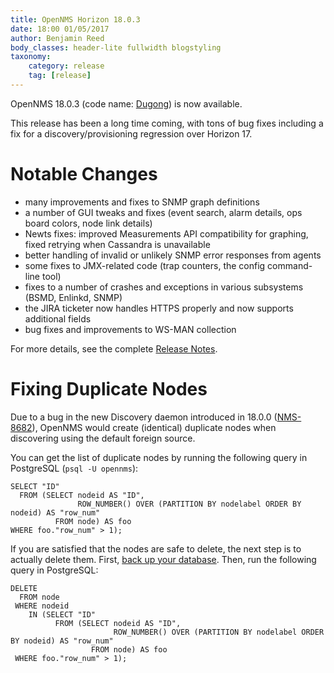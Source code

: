 ```yaml
---
title: OpenNMS Horizon 18.0.3
date: 18:00 01/05/2017
author: Benjamin Reed
body_classes: header-lite fullwidth blogstyling
taxonomy:
    category: release
    tag: [release]
---
```


OpenNMS 18.0.3 (code name: [Dugong](https://en.wikipedia.org/wiki/Dugong)) is now available.

This release has been a long time coming, with tons of bug fixes including a fix for a discovery/provisioning regression over Horizon 17.


Notable Changes
===============

* many improvements and fixes to SNMP graph definitions
* a number of GUI tweaks and fixes (event search, alarm details, ops board colors, node link details)
* Newts fixes: improved Measurements API compatibility for graphing, fixed retrying when Cassandra is unavailable
* better handling of invalid or unlikely SNMP error responses from agents
* some fixes to JMX-related code (trap counters, the config command-line tool)
* fixes to a number of crashes and exceptions in various subsystems (BSMD, Enlinkd, SNMP)
* the JIRA ticketer now handles HTTPS properly and now supports additional fields
* bug fixes and improvements to WS-MAN collection

For more details, see the complete [Release Notes](https://docs.opennms.org/opennms/releases/18.0.3/releasenotes/releasenotes.html).

Fixing Duplicate Nodes
======================

Due to a bug in the new Discovery daemon introduced in 18.0.0 ([NMS-8682](https://issues.opennms.org/browse/NMS-8682)), OpenNMS would create (identical) duplicate nodes when discovering using the default foreign source.

You can get the list of duplicate nodes by running the following query in PostgreSQL (`psql -U opennms`):

    SELECT "ID"
      FROM (SELECT nodeid AS "ID",
                   ROW_NUMBER() OVER (PARTITION BY nodelabel ORDER BY nodeid) AS "row_num"
              FROM node) AS foo
    WHERE foo."row_num" > 1);

If you are satisfied that the nodes are safe to delete, the next step is to actually delete them. First, [back up your database](https://wiki.opennms.org/wiki/Backup_and_Restore#Backing_Up_the_Database). Then, run the following query in PostgreSQL:

    DELETE
      FROM node
     WHERE nodeid
        IN (SELECT "ID"
              FROM (SELECT nodeid AS "ID",
                           ROW_NUMBER() OVER (PARTITION BY nodelabel ORDER BY nodeid) AS "row_num"
                      FROM node) AS foo
     WHERE foo."row_num" > 1);
